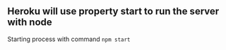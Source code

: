 ## Heroku will use property start to run the server with node

Starting process with command `npm start`
